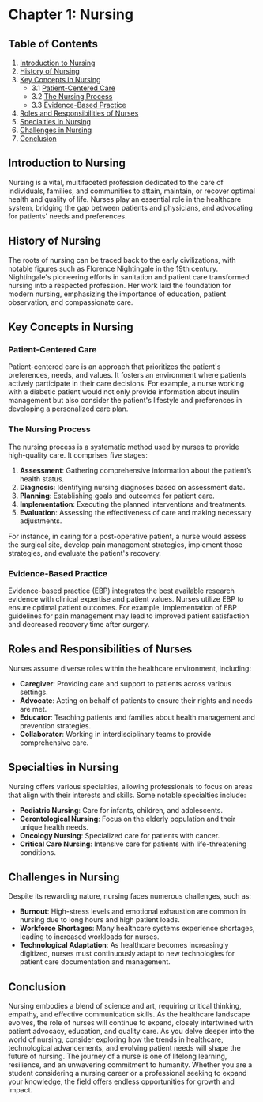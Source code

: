# Chapter 1: Nursing

## Table of Contents
1. [Introduction to Nursing](#introduction-to-nursing)
2. [History of Nursing](#history-of-nursing)
3. [Key Concepts in Nursing](#key-concepts-in-nursing)
   - 3.1 [Patient-Centered Care](#patient-centered-care)
   - 3.2 [The Nursing Process](#the-nursing-process)
   - 3.3 [Evidence-Based Practice](#evidence-based-practice)
4. [Roles and Responsibilities of Nurses](#roles-and-responsibilities-of-nurses)
5. [Specialties in Nursing](#specialties-in-nursing)
6. [Challenges in Nursing](#challenges-in-nursing)
7. [Conclusion](#conclusion)

## Introduction to Nursing
Nursing is a vital, multifaceted profession dedicated to the care of individuals, families, and communities to attain, maintain, or recover optimal health and quality of life. Nurses play an essential role in the healthcare system, bridging the gap between patients and physicians, and advocating for patients' needs and preferences.

## History of Nursing
The roots of nursing can be traced back to the early civilizations, with notable figures such as Florence Nightingale in the 19th century. Nightingale's pioneering efforts in sanitation and patient care transformed nursing into a respected profession. Her work laid the foundation for modern nursing, emphasizing the importance of education, patient observation, and compassionate care.

## Key Concepts in Nursing

### Patient-Centered Care
Patient-centered care is an approach that prioritizes the patient's preferences, needs, and values. It fosters an environment where patients actively participate in their care decisions. For example, a nurse working with a diabetic patient would not only provide information about insulin management but also consider the patient's lifestyle and preferences in developing a personalized care plan.

### The Nursing Process
The nursing process is a systematic method used by nurses to provide high-quality care. It comprises five stages:

1. **Assessment**: Gathering comprehensive information about the patient’s health status.
2. **Diagnosis**: Identifying nursing diagnoses based on assessment data.
3. **Planning**: Establishing goals and outcomes for patient care.
4. **Implementation**: Executing the planned interventions and treatments.
5. **Evaluation**: Assessing the effectiveness of care and making necessary adjustments.

For instance, in caring for a post-operative patient, a nurse would assess the surgical site, develop pain management strategies, implement those strategies, and evaluate the patient's recovery.

### Evidence-Based Practice
Evidence-based practice (EBP) integrates the best available research evidence with clinical expertise and patient values. Nurses utilize EBP to ensure optimal patient outcomes. For example, implementation of EBP guidelines for pain management may lead to improved patient satisfaction and decreased recovery time after surgery.

## Roles and Responsibilities of Nurses
Nurses assume diverse roles within the healthcare environment, including:

- **Caregiver**: Providing care and support to patients across various settings.
- **Advocate**: Acting on behalf of patients to ensure their rights and needs are met.
- **Educator**: Teaching patients and families about health management and prevention strategies.
- **Collaborator**: Working in interdisciplinary teams to provide comprehensive care.

## Specialties in Nursing
Nursing offers various specialties, allowing professionals to focus on areas that align with their interests and skills. Some notable specialties include:

- **Pediatric Nursing**: Care for infants, children, and adolescents.
- **Gerontological Nursing**: Focus on the elderly population and their unique health needs.
- **Oncology Nursing**: Specialized care for patients with cancer.
- **Critical Care Nursing**: Intensive care for patients with life-threatening conditions.

## Challenges in Nursing
Despite its rewarding nature, nursing faces numerous challenges, such as:

- **Burnout**: High-stress levels and emotional exhaustion are common in nursing due to long hours and high patient loads.
- **Workforce Shortages**: Many healthcare systems experience shortages, leading to increased workloads for nurses.
- **Technological Adaptation**: As healthcare becomes increasingly digitized, nurses must continuously adapt to new technologies for patient care documentation and management.

## Conclusion
Nursing embodies a blend of science and art, requiring critical thinking, empathy, and effective communication skills. As the healthcare landscape evolves, the role of nurses will continue to expand, closely intertwined with patient advocacy, education, and quality care. As you delve deeper into the world of nursing, consider exploring how the trends in healthcare, technological advancements, and evolving patient needs will shape the future of nursing. The journey of a nurse is one of lifelong learning, resilience, and an unwavering commitment to humanity. Whether you are a student considering a nursing career or a professional seeking to expand your knowledge, the field offers endless opportunities for growth and impact.